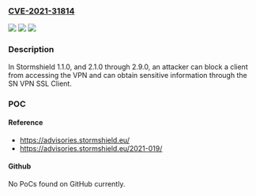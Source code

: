 ### [CVE-2021-31814](https://cve.mitre.org/cgi-bin/cvename.cgi?name=CVE-2021-31814)
![](https://img.shields.io/static/v1?label=Product&message=n%2Fa&color=blue)
![](https://img.shields.io/static/v1?label=Version&message=n%2Fa&color=blue)
![](https://img.shields.io/static/v1?label=Vulnerability&message=n%2Fa&color=brighgreen)

### Description

In Stormshield 1.1.0, and 2.1.0 through 2.9.0, an attacker can block a client from accessing the VPN and can obtain sensitive information through the SN VPN SSL Client.

### POC

#### Reference
- https://advisories.stormshield.eu/
- https://advisories.stormshield.eu/2021-019/

#### Github
No PoCs found on GitHub currently.


